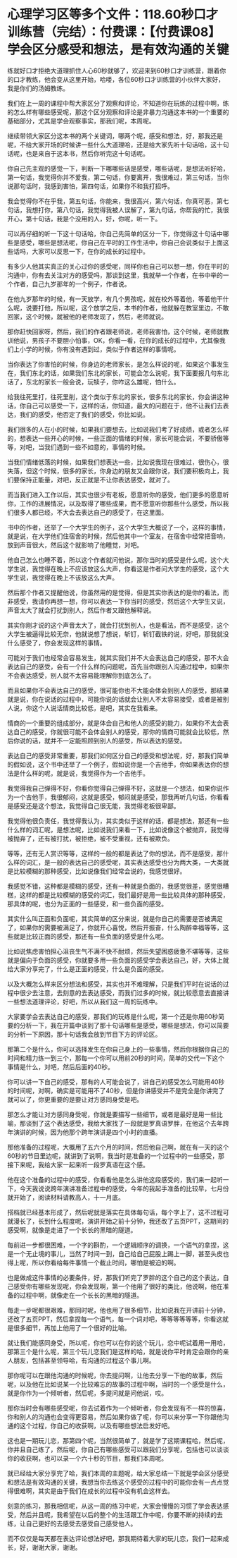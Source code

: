 # 心理学习区等多个文件：118.60秒口才训练营（完结）：付费课：【付费课08】学会区分感受和想法，是有效沟通的关键

练就好口才拒绝大道理抓住人心60秒就够了，欢迎来到60秒口才训练营，跟着你的口才教练，他会变从这里开始，哈喽，各位60秒口才训练营的小伙伴大家好，我是你们的汤姆教练。

我们在上一周的课程中帮大家区分了观察和评论，不知道你在玩练的过程中啊，练的怎么样有哪些感受呢，那这个区分观察和评论是非暴力沟通这本书的一个重要的基础部分，尤其是学会观察事实，那我们呢，本周呢。

继续带领大家区分这本书的两个关键词，哪两个呢，感受和想法，好，那我还是呢，不给大家开场的时候讲一些什么大道理哈，还是给大家先听十句话哈，这十句话呢，也是来自于这本书，然后你听完这十句话呢。

你自己先主观的感觉一下，判断一下哪哪些话是感受，哪些话呢，是想法听好哈，第一句话，我觉得你并不爱我，第二句话，你要离开，我很难过，第三句话，当你说那句话时，我感到害怕，第四句话，如果你不和我打招呼。

我会觉得你不在乎我，第五句话，你能来，我很高兴，第六句话，你真可恶，第七句话，我想打你，第八句话，我觉得我被人误解了，第九句话，你帮我的忙，我很开心，第十句话，我是个没用的人，好，你呢，听一下。

可以再仔细的听一下这十句话哈，你自己先简单的区分一下，你觉得这十句话中哪些是感受，哪些是想法呢，你自己在平时的工作生活中，你自己会说类似于上面这些话吗，大家可以反思一下，在你的成长的过程中。

有多少人他其实真正的关心过你的感受呢，同样你也自己可以想一想，你在平时的沟通中，你有去关注对方的感受吗，那谈到这里，我就举一个作者，在书中举的一个作者，自己九岁那年的一个例子，作者说。

在他九岁那年的时候，有一天放学，有几个男孩呢，就在校外等着他，等着他干什么呢，说要打他，所以呢，这个放学之后，本书的作者，他就躲在教室里边，不敢回家，这个时候，就被他的老师发现了，然后，老师就说。

那你赶快回家呀，然后，我们的作者跟老师说，老师我害怕，这个时候，老师就教训他说，男孩子不要胆小怕事，OK，你看一看，在你的成长的过程中，尤其像我们上小学的时候，你有没有遇到过，类似于作者这样的事情呢。

当你表达了你害怕的时候，你身边的老师家长，是怎么样说的呢，如果这个事发生在，我们东北的话，如果我们东北的家长，可能会怎么说呢，我下面要报几句东北话了，东北的家长一般会说，玩犊子，你咋这么雄呢，怕什么。

给我往死里打，往死里削，这个类似于东北的家长，很多东北的家长，你会讲这种话，你自己可以感受一下，这样的话，你知道，最大的问题在于，他不让我们去表达，我们的感受，他否定了我们的感受，你比如说。

我们很多的人在小的时候，如果我们要想去，比如说我们考了好成绩，或者怎么样的，想表达一些开心的时候，一些正面的情绪的时候，家长可能会说，不要骄傲等等，对吧，当我们遇到一些不如意的，事情的时候。

当我们情绪低落的时候，如果我们想表达一些，比如说我现在很难过，很伤心，很失落，但这个时候，很多的家长，你身边的朋友又会跟你说，我们要积极向上，我们要保持正能量，对吧，反正就是不让你表达感受，就对了。

而当我们进入工作以后，其实也很少有老板，愿意听你的感受，他们更多的愿意听你，工作的进展情况，以及取得了哪些成果，而不愿意听你那些什么感受，所以我们很多人都已经，不大会去表达自己的感受了，在这里面。

书中的作者，还举了一个大学生的例子，这个大学生大概说了一个，这样的事情，就是说，在大学他们住宿舍的时候，然后他其中一个室友，在宿舍中经常把音响，放到声音很大，然后这个就影响了他睡觉，对吧。

他自己怎么也睡不着，所以这个作者就问他说，那你当时的感受是什么呢，这个大学生说，我觉得在晚上不应该放这么大声，你看这是作者问大学生的感受，这个大学生说，我觉得在晚上不该放这么大声。

然后那个作者又提醒他说，你虽然用的是觉得，但是其实你表达的是你的看法，而非感受，我请你再想一想，你可以表达一下你当时的感受，然后这个大学生又说，声音太大了就会打扰到别人，然后作者又跟他解释说。

其实你刚才说的这个声音太大了，就会打扰到别人，也是看法，而不是感受，这个大学生被逼得比较无奈，他就说想了想说，斩钉，斩钉截铁的说，好吧，那我就没什么感受了，你会发现这样的事情。

可能对于我们也经常会容易发生，就其实我们并不大会表达自己的感受，那不大会表达自己的感受，会有一个什么样的问题呢，首先当你跟别人沟通过程中，如果你不会表达感受，别人就不太容易能理解你到底怎么了。

而且如果你不会表达自己的感受，很可能你也不大能会体会到别人的感受，那结果就是说，你在说话的过程中，可能你说的话就会让别人不太容易接受，或者是被别人说，你这个人说话情商比较低，是吧，其实在我看来。

情商的一个重要的组成部分，就是体会自己和他人的感受的能力，如果你不太会表达自己的感受，你就很可能不会体会别人的感受，那你的情商可能就会比较低，然后你说的话，就并不一定能照顾到别人的感受，所以表达的感受。

表达自己的感受非常重要，那我们如何区分自己的感受和想法呢，好，那我们简单的假如说，这个书中还举了一个例子，假如说你是一个吉他手，你如果表达你的想法是什么样的呢，就是说，我觉得作为一个吉他手。

我觉得我自己弹得不好，你看你觉得自己弹得不好，这就是一个想法，如果你说作为一个吉他手，我很郁闷，这就是感受，郁闷就是感受，那我再听几句话，你看看是感受还是这个想法，我觉得自己很无能，我觉得老板很卑鄙。

我觉得他很负责任，我觉得我认为，其实类似于这样的话，都是想法，那还有一些什么样的词汇呢，是想法呢，比如说我们来看一下，比如说像这个被抛弃，我觉得被抛弃了，还有被打扰，被拒绝，被不受重视，还有被欺负。

等等，还有无人赏识等等，这样的一般的都是表达了你的想法，而不是感受，那什么样的词汇，是一般的表达自己的感受呢，其实表达感受也分为两大类，一大类就是比较模糊的那种感受，比如说像我们经常会说的，我感觉很好。

我感觉不错，这种都是模糊的感受，还有一种就是负面的，我感觉很差，感觉很糟糕，这样的都是比较模糊的感受的词汇，我们最好是用一些比较具体的那种感受，那具体的呢，也分为正面的一些感受，和一些负面的感受。

其实什么叫正面和负面呢，其实简单的区分来说，就是你自己的需要是否被满足了，如果你的需要被满足了，你就开心喜悦，然后开振奋，什么陶醉幸福等等，这些就是比较正面的感受，那还有一些负面的感受是什么呢。

比如说焦虑害怕担心沮丧生气不满不快不耐烦，然后失望困惑疲惫不堪等等，这些就是偏向于负面的感受，你就要多用一些负面的感受学会表达自己，好，大体上就给大家分享完了，什么是正面的感受，什么是负面的感受。

以及大概怎么样来区分想法和感受，其实也并不难理解，只是我们平时在说话的过程中很少去注意，去刻意的去表达感受，而我们过多的时候，就比较愿意去直接讲一些想法道理评论，好吧，所以从我们这一周的玩练中。

大家要学会去表达自己的感受，那我们的玩练是什么呢，第一个还是你用60秒简要的分析一下，我在开篇中谈到了那十句话哪些是感受，哪些是想法，你可以简要的分析一下原因，那十句话我会放到节目下方的评论区。

那第二个是什么，你可以选择发生在你自己身上的一些事情，然后你根据你自己的时间和精力练一到三个，那每一个你可以用前20秒的时间，简单的交代一下这个事情是什么，对吧，然后后面的40秒。

你可以讲一下自己的感受，那有的人可能会说了，讲自己的感受怎么可能用40秒的时间呢，对啊，确实是可能用不了40秒，但是你讲感受并不是完全是你讲完了就可以了，你更重要的是要让对方感同身受是吧。

那怎么才能让对方感同身受呢，你就是要描写一些细节，或者是最好是用一些比喻，那谈到了这个表达感受，我给大家找了一段就是罗真语罗胖，在他这个去年跨年演讲的时候，因为他那个跨年演讲是四个小时的直播。

那他准备的过程呢，大概用了五六个月的时间，然后他自己啊，就在有一天的这个60秒的节目里边呢，就讲到了说啊，我当时是准备的一个过程中的一些感受，那接下来呢，我给大家一起来听一段罗真语在这个感。

他在这个准备的过程中的感受，你看看他是怎么讲他这段感受的，我们来一起听一下，今天我说说跨年演讲准备过程中的感受，今年的我起手准备的比较早，七月份就开始了，阅读材料请教高人，十一月底。

搭档就已经基本形成了，然后呢就是落实在具体每句话，每个字上了，这不过程可就漫长了，长到什么程度呢，演讲开始之前十分钟，我还改了五页PPT，这期间的感受啊，就像是走进了一个长长的黑暗的隧道。

每前进一步都很困难，一个字的斟酌，一个逻辑顺序的调换，一个语气的拿捏，这是一个无止境的事儿，当然了时间一到，自己给自己屁股上踢上一脚，甚至头皮也得上呢，所以你看给每件事情一个截止时间，哪怕是被迫的啊。

也是做成这件事情的必要条件，好，那我们听完了罗胖的这个自己的这个表达，自己感受你有哪些发现呢，你会发现啊，第一个他用了很好的类比，他说啊，他在准备的过程中啊，就像走在一个长长的黑暗的隧道。

每走一步呢都很艰难，那同时呢，他也用了很多细节，比如说我在开讲前十分钟，还改了五页PPT，然后拿捏每一个语气，每一个词对吧，等等等等等等，你看这就是很多细节，再加上他用了一个很好的比喻。

就让我们能感同身受，所以呢，你也可以在你的这个玩儿，恋中呢试着用一用哈，那第三个是什么呢，第三个玩儿恋我们是这样的哈，就是说你平时肯定会跟你的亲人朋友，包括甚至领导哈，有沟通的过程这个事儿啊。

那你呢可以在跟他沟通的时候呢，你去提问啊，让他去分享一下他的故事，然后呢，以及他在比如说某一个比较难忘的故事的过程中啊，当时的一个感受是什么，就是你作为一个倾听者，然后呢，多提问就是问他说，哎。

那你当时会有哪些感受呢，你去试着作为一个倾听者，你会发现有不一样的惊喜，你和别人的沟通也会变得更容易，然后如果你做了呢，你可以来分享一下你跟他沟通的这个过程，你自己的收获啊，以及有哪些想法启发好吧。

这也是一期玩儿恋，那第四个呢，当然很简单了，就是学了这期课程哈，然后呢，你并且自己练了，然后呢，你自己有哪些感受可以跟我们分享呢，包括也可以谈谈你的收获啊，也可以录一个六十秒的节目，那我们本周呢。

就已经给大家分享完了哈，我们本周的主题呢，给大家总结一下就是学会区分感受和想法是有效沟通的关键，我想当你去练这个感受的过程中的可能你会有一点点觉得很难啊，其实是由于我们在成长的过程中没有机会这样去。

刻意的练习，那我相信呢，从这一周的练习中呢，大家会慢慢的习惯了学会表达感受，然后并且呢，我希望在以后的整个的生活跟工作中呢，你要不断的持续的去练，让自己更好的去感受去感受自己感受他人。

而不仅仅是每天都在表达评论想法好吧，那我期待着大家的玩儿恋，我们一起来成长，好，谢谢大家，谢谢。
